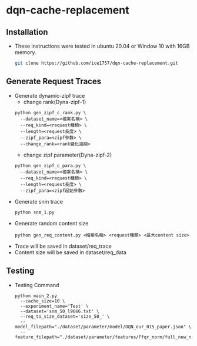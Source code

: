 # dqn-cache-replacement
## Installation

* These instructions were tested in ubuntu 20.04 or Window 10 with 16GB memory.

  ```bash
  git clone https://github.com/ice1757/dqn-cache-replacement.git
  ```
## Generate Request Traces
- Generate dynamic-zipf trace
  - change rank(Dyna-zipf-1)
  ```
  python gen_zipf_c_rank.py \
    --dataset_name=<檔案名稱> \
    --req_kind=<request種類> \
    --length=<request長度> \
    --zipf_para=<zipf參數> \
    --change_rank=<rank變化週期>
  ```
  - change zipf parameter(Dyna-zipf-2)
  ```
  python gen_zipf_c_para.py \
    --dataset_name=<檔案名稱> \
    --req_kind=<request種類> \
    --length=<request長度> \
    --zipf_para=<zipf起始參數>
  ```
- Generate snm trace
  ```
  python snm_1.py
  ```
- Generate random content size
  ```
  python gen_req_content.py <檔案名稱> <request種類> <最大content size>
  ```
- Trace will be saved in dataset/req_trace
- Content size will be saved in dataset/req_data
## Testing
- Testing Command
  ```
  python main_2.py 
    --cache_size=10 \ 
    --experiment_name='Test' \
    --dataset='snm_50_l9666.txt' \
    --req_to_size_dataset='size_50_' \
    --model_filepath="./dataset/parameter/model/DQN_our_015_paper.json" \
    --feature_filepath="./dataset/parameter/features/Ffqr_norm/full_new_norm.json"
  ```